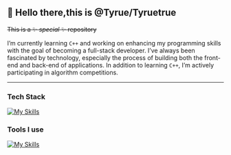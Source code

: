## 👋 Hello there,this is @Tyrue/Tyruetrue

~~This is a ✨ _special_ ✨ repository~~

I’m currently learning `C++` and working on enhancing my programming skills with the goal of becoming a full-stack developer. I’ve always been fascinated by technology, especially the process of building both the front-end and back-end of applications. In addition to learning `C++`, I’m actively participating in algorithm competitions.

---

### Tech Stack

[![My Skills](https://skillicons.dev/icons?i=cpp)](https://skillicons.dev)

### Tools I use

[![My Skills](https://skillicons.dev/icons?i=vscode,windows)](https://skillicons.dev)
